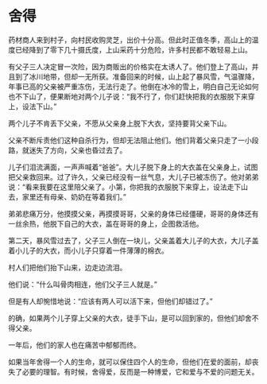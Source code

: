 # 舍得

药材商人来到村子，向村民收购灵芝，出价十分高。但此时正值冬季，高山上的温度已经降到了零下几十摄氏度，上山采药十分危险，许多村民都不敢轻易上山。 

有父子三人决定冒一次险，因为商贩出的价格实在太诱人了。他们登上了高山，并且到了冰川地带，但却一无所获。准备回来的时候，山上起了暴风雪，气温骤降，年事已高的父亲被严重冻伤，无法行走了。他倒在冰冷的雪上，明白自己无论如何也不下山了，便果断地对两个儿子说：“我不行了，你们赶快把我的衣服脱下来穿上，设法下山。” 

两个儿子不肯丢下父亲，不愿从父亲身上脱下大衣，坚持要背父亲下山。 

父亲不断斥责他们这种自杀行为，但却无法阻止他们。他们背着父亲只走了一小段路，就迷失了方向，父亲也昏过去了。 

儿子们泪流满面，一声声喊着“爸爸”。大儿子脱下身上的大衣盖在父亲身上，试图把父亲救回来。过了许久，父亲已经没有一丝气息，大儿子已被冻伤了。他对弟弟说：“看来我要在这里陪父亲了。小第，你把我的衣服脱下来穿上，设法走下山去，家里还有母亲、奶奶在等着我们。” 

弟弟悲痛万分，他摸摸父亲，再摸摸哥哥，父亲的身体已经僵硬，哥哥的身体还有一丝余热，他脱下自己的大衣，盖在哥哥的身上，企图救活他。 

第二天，暴风雪过去了，父子三人倒在一块儿，父亲盖着大儿子的大衣，大儿子盖着小儿子的大衣，而小儿子只穿着一件薄薄的棉衣。 

村人们把他们抬下山来，边走边流泪。 

他们说：“什么叫骨肉相连，他们父子三人就是。” 

但是有人却惋惜地说：“应该有两人可以活下来，但他们却错过了。” 

的确，如果两个儿子穿上父亲的大衣，徒手下山，是可以回到家的，但他们却舍不得父亲。 

一年后，他们的家人也在痛苦中郁郁而终。 

如果当年舍得一个人的生命，就可以保住四个人的生命，但他们在爱的面前，却丧失了必要的理智。有时候，舍得爱，反而是一种博爱，它和爱与不爱的问题无关。
 